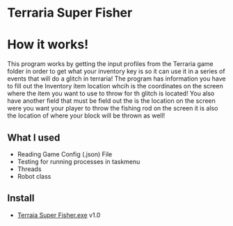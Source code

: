 # Terraria Super Fisher

# How it works!
This program works by getting the input profiles from the Terraria game folder in order to get what your inventory key is so it can use it in a series of events that will do a glitch in terraria! The program has information you have to fill out the Inventory item location whcih is the coordinates on the screen where the item you want to use to throw for th glitch is located! You also have another field that must be field out the is the location on the screen were you want your player to throw the fishing rod on the screen it is also the location of where your block will be thrown as well!

## What I used
- Reading Game Config (.json) File
- Testing for running processes in taskmenu
- Threads
- Robot class

## Install

- [Terraia Super Fisher.exe](https://github.com/ElementCodez/Terraria-Super-Fisher/releases) v1.0
